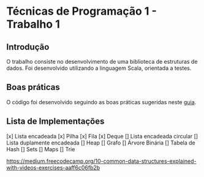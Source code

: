 # Técnicas de Programação 1 - Trabalho 1

## Introdução

O trabalho consiste no desenvolvimento de uma biblioteca de estruturas de dados. Foi desenvolvido utilizando a linguagem Scala, orientada a testes.

## Boas práticas

O código foi desenvolvido seguindo as boas práticas sugeridas neste [guia](https://github.com/alexandru/scala-best-practices).

## Lista de Implementações

[x] Lista encadeada
[x] Pilha
[x] Fila
[x] Deque
[] Lista encadeada circular
[] Lista duplamente encadeada
[] Heap
[] Grafo
[] Árvore Binária
[] Tabela de Hash
[] Sets
[] Maps
[] Trie

https://medium.freecodecamp.org/10-common-data-structures-explained-with-videos-exercises-aaff6c06fb2b

